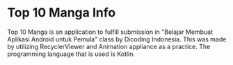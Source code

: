 # Top 10 Manga Info
Top 10 Manga is an application to fulfill submission in "Belajar Membuat Aplikasi Android untuk Pemula" class by Dicoding Indonesia.
This was made by utilizing RecyclerViewer and Animation appliance as a practice. The programming language that is used is Kotlin.
